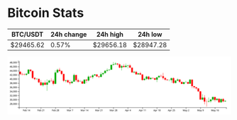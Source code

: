# Bitcoin Stats

BTC/USDT|24h change|24h high|24h low|
|---|---|---|---|
|$29465.62|0.57%|$29656.18|$28947.28|

<img src="./chart.svg">
